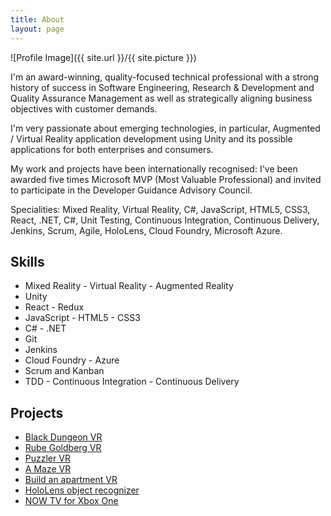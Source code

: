 ```yaml
---
title: About
layout: page
---
```

![Profile Image]({{ site.url }}/{{ site.picture }})

<p>I'm an award-winning, quality-focused technical professional with a strong history of success in Software Engineering, Research & Development and Quality Assurance Management as well as strategically aligning business objectives with customer demands.</p>

<p>I'm very passionate about emerging technologies, in particular, Augmented / Virtual Reality application development using Unity and its possible applications for both enterprises and consumers.</p>

<p>My work and projects have been internationally recognised: I've been awarded five times Microsoft MVP (Most Valuable Professional) and invited to participate in the Developer Guidance Advisory Council.<p>

Specialities: Mixed Reality, Virtual Reality, C#, JavaScript, HTML5, CSS3, React, .NET, C#, Unit Testing, Continuous Integration, Continuous Delivery, Jenkins, Scrum, Agile, HoloLens, Cloud Foundry, Microsoft Azure.

<h2>Skills</h2>

<ul class="skill-list">
	<li>Mixed Reality - Virtual Reality - Augmented Reality</li>
	<li>Unity</li>
	<li>React - Redux</li>
	<li>JavaScript - HTML5 - CSS3</li>
	<li>C# - .NET</li>
	<li>Git</li>
	<li>Jenkins</li>
	<li>Cloud Foundry - Azure</li>
	<li>Scrum and Kanban</li>
	<li>TDD - Continuous Integration - Continuous Delivery</li>
</ul>

<h2>Projects</h2>

<ul>
	<li><a href="https://youtu.be/qMDZpuavwaM" target= "_blank">Black Dungeon VR</a></li>
	<li><a href="https://github.com/davidezordan/RubeGoldberg" target= "_blank">Rube Goldberg VR</a></li>
	<li><a href="https://github.com/davidezordan/Puzzler" target="_blank">Puzzler VR</a></li>
	<li><a href="https://github.com/davidezordan/A-Maze" target="_blank">A Maze VR</a></li>
	<li><a href="https://github.com/davidezordan/Build-an-apartment" target="_blank">Build an apartment VR</a></li>
	<li><a href="https://github.com/davidezordan/CognitiveServicesSamples" target="_blank">HoloLens object recognizer</a></li>
	<li><a href="https://www.nowtv.com" target="_blank">NOW TV for Xbox One</a></li>
</ul>
